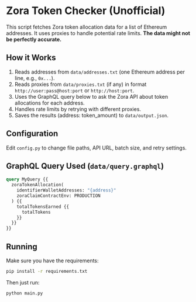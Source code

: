# Zora Token Checker (Unofficial)

This script fetches Zora token allocation data for a list of Ethereum addresses. It uses proxies to handle potential rate limits. **The data might not be perfectly accurate.**

## How it Works

1.  Reads addresses from `data/addresses.txt` (one Ethereum address per line, e.g., `0x...`).
2.  Reads proxies from `data/proxies.txt` (if any) in format `http://user:pass@host:port` or `http://host:port`.
3.  Uses the GraphQL query below to ask the Zora API about token allocations for each address.
4.  Handles rate limits by retrying with different proxies.
5.  Saves the results (address: token_amount) to `data/output.json`.

## Configuration

Edit `config.py` to change file paths, API URL, batch size, and retry settings.

## GraphQL Query Used (`data/query.graphql`)

```graphql
query MyQuery {{
  zoraTokenAllocation(
    identifierWalletAddresses: "{address}"
    zoraClaimContractEnv: PRODUCTION
  ) {{
    totalTokensEarned {{
      totalTokens
    }}
  }}
}}
```

## Running

Make sure you have the requirements:

```bash
pip install -r requirements.txt
```

Then just run:

```bash
python main.py 